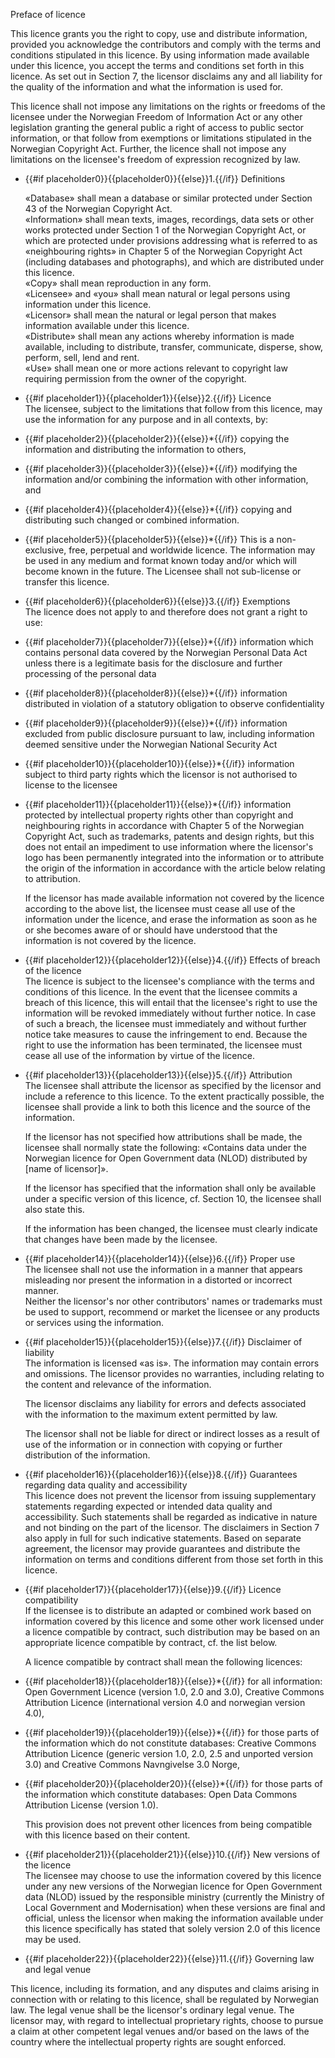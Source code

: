 Preface of licence

This licence grants you the right to copy, use and distribute information, provided you acknowledge the contributors and comply with the terms and conditions stipulated in this licence. By using information made available under this licence, you accept the terms and conditions set forth in this licence. As set out in Section 7, the licensor disclaims any and all liability for the quality of the information and what the information is used for.

This licence shall not impose any limitations on the rights or freedoms of the licensee under the Norwegian Freedom of Information Act or any other legislation granting the general public a right of access to public sector information, or that follow from exemptions or limitations stipulated in the Norwegian Copyright Act. Further, the licence shall not impose any limitations on the licensee's freedom of expression recognized by law.

* {{#if placeholder0}}{{placeholder0}}{{else}}1.{{/if}} Definitions

  «Database» shall mean a database or similar protected under Section 43 of the Norwegian Copyright Act.   
   «Information» shall mean texts, images, recordings, data sets or other works protected under Section 1 of the Norwegian Copyright Act, or which are protected under provisions addressing what is referred to as «neighbouring rights» in Chapter 5 of the Norwegian Copyright Act (including databases and photographs), and which are distributed under this licence.   
   «Copy» shall mean reproduction in any form.   
   «Licensee» and «you» shall mean natural or legal persons using information under this licence.   
   «Licensor» shall mean the natural or legal person that makes information available under this licence.   
   «Distribute» shall mean any actions whereby information is made available, including to distribute, transfer, communicate, disperse, show, perform, sell, lend and rent.   
   «Use» shall mean one or more actions relevant to copyright law requiring permission from the owner of the copyright.

* {{#if placeholder1}}{{placeholder1}}{{else}}2.{{/if}} Licence   
   The licensee, subject to the limitations that follow from this licence, may use the information for any purpose and in all contexts, by:

* {{#if placeholder2}}{{placeholder2}}{{else}}*{{/if}} copying the information and distributing the information to others,
* {{#if placeholder3}}{{placeholder3}}{{else}}*{{/if}} modifying the information and/or combining the information with other information, and
* {{#if placeholder4}}{{placeholder4}}{{else}}*{{/if}} copying and distributing such changed or combined information.
* {{#if placeholder5}}{{placeholder5}}{{else}}*{{/if}} This is a non-exclusive, free, perpetual and worldwide licence. The information may be used in any medium and format known today and/or which will become known in the future. The Licensee shall not sub-license or transfer this licence.
* {{#if placeholder6}}{{placeholder6}}{{else}}3.{{/if}} Exemptions   
   The licence does not apply to and therefore does not grant a right to use:

* {{#if placeholder7}}{{placeholder7}}{{else}}*{{/if}} information which contains personal data covered by the Norwegian Personal Data Act unless there is a legitimate basis for the disclosure and further processing of the personal data
* {{#if placeholder8}}{{placeholder8}}{{else}}*{{/if}} information distributed in violation of a statutory obligation to observe confidentiality
* {{#if placeholder9}}{{placeholder9}}{{else}}*{{/if}} information excluded from public disclosure pursuant to law, including information deemed sensitive under the Norwegian National Security Act
* {{#if placeholder10}}{{placeholder10}}{{else}}*{{/if}} information subject to third party rights which the licensor is not authorised to license to the licensee
* {{#if placeholder11}}{{placeholder11}}{{else}}*{{/if}} information protected by intellectual property rights other than copyright and neighbouring rights in accordance with Chapter 5 of the Norwegian Copyright Act, such as trademarks, patents and design rights, but this does not entail an impediment to use information where the licensor's logo has been permanently integrated into the information or to attribute the origin of the information in accordance with the article below relating to attribution.

  If the licensor has made available information not covered by the licence according to the above list, the licensee must cease all use of the information under the licence, and erase the information as soon as he or she becomes aware of or should have understood that the information is not covered by the licence.

* {{#if placeholder12}}{{placeholder12}}{{else}}4.{{/if}} Effects of breach of the licence   
   The licence is subject to the licensee's compliance with the terms and conditions of this licence. In the event that the licensee commits a breach of this licence, this will entail that the licensee's right to use the information will be revoked immediately without further notice. In case of such a breach, the licensee must immediately and without further notice take measures to cause the infringement to end. Because the right to use the information has been terminated, the licensee must cease all use of the information by virtue of the licence.
* {{#if placeholder13}}{{placeholder13}}{{else}}5.{{/if}} Attribution   
   The licensee shall attribute the licensor as specified by the licensor and include a reference to this licence. To the extent practically possible, the licensee shall provide a link to both this licence and the source of the information.

  If the licensor has not specified how attributions shall be made, the licensee shall normally state the following: «Contains data under the Norwegian licence for Open Government data (NLOD) distributed by [name of licensor]».

  If the licensor has specified that the information shall only be available under a specific version of this licence, cf. Section 10, the licensee shall also state this.

  If the information has been changed, the licensee must clearly indicate that changes have been made by the licensee.

* {{#if placeholder14}}{{placeholder14}}{{else}}6.{{/if}} Proper use   
   The licensee shall not use the information in a manner that appears misleading nor present the information in a distorted or incorrect manner.   
   Neither the licensor's nor other contributors' names or trademarks must be used to support, recommend or market the licensee or any products or services using the information.
* {{#if placeholder15}}{{placeholder15}}{{else}}7.{{/if}} Disclaimer of liability   
   The information is licensed «as is». The information may contain errors and omissions. The licensor provides no warranties, including relating to the content and relevance of the information.

  The licensor disclaims any liability for errors and defects associated with the information to the maximum extent permitted by law.

  The licensor shall not be liable for direct or indirect losses as a result of use of the information or in connection with copying or further distribution of the information.

* {{#if placeholder16}}{{placeholder16}}{{else}}8.{{/if}} Guarantees regarding data quality and accessibility   
   This licence does not prevent the licensor from issuing supplementary statements regarding expected or intended data quality and accessibility. Such statements shall be regarded as indicative in nature and not binding on the part of the licensor. The disclaimers in Section 7 also apply in full for such indicative statements. Based on separate agreement, the licensor may provide guarantees and distribute the information on terms and conditions different from those set forth in this licence.
* {{#if placeholder17}}{{placeholder17}}{{else}}9.{{/if}} Licence compatibility   
   If the licensee is to distribute an adapted or combined work based on information covered by this licence and some other work licensed under a licence compatible by contract, such distribution may be based on an appropriate licence compatible by contract, cf. the list below.

  A licence compatible by contract shall mean the following licences:

* {{#if placeholder18}}{{placeholder18}}{{else}}*{{/if}} for all information: Open Government Licence (version 1.0, 2.0 and 3.0), Creative Commons Attribution Licence (international version 4.0 and norwegian version 4.0),
* {{#if placeholder19}}{{placeholder19}}{{else}}*{{/if}} for those parts of the information which do not constitute databases: Creative Commons Attribution Licence (generic version 1.0, 2.0, 2.5 and unported version 3.0) and Creative Commons Navngivelse 3.0 Norge,
* {{#if placeholder20}}{{placeholder20}}{{else}}*{{/if}} for those parts of the information which constitute databases: Open Data Commons Attribution License (version 1.0).

  This provision does not prevent other licences from being compatible with this licence based on their content.

* {{#if placeholder21}}{{placeholder21}}{{else}}10.{{/if}} New versions of the licence   
   The licensee may choose to use the information covered by this licence under any new versions of the Norwegian licence for Open Government data (NLOD) issued by the responsible ministry (currently the Ministry of Local Government and Modernisation) when these versions are final and official, unless the licensor when making the information available under this licence specifically has stated that solely version 2.0 of this licence may be used.
* {{#if placeholder22}}{{placeholder22}}{{else}}11.{{/if}} Governing law and legal venue

This licence, including its formation, and any disputes and claims arising in connection with or relating to this licence, shall be regulated by Norwegian law. The legal venue shall be the licensor's ordinary legal venue. The licensor may, with regard to intellectual proprietary rights, choose to pursue a claim at other competent legal venues and/or based on the laws of the country where the intellectual property rights are sought enforced.
